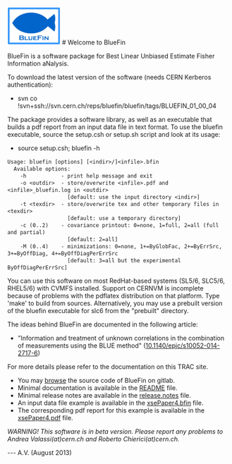 <img src="utilities/BlueFinLogo.jpg"  width="120">
# Welcome to BlueFin

BlueFin is a software package for Best Linear Unbiased Estimate Fisher Information aNalysis.

To download the latest version of the software (needs CERN Kerberos authentication):
- svn co !svn+ssh://svn.cern.ch/reps/bluefin/bluefin/tags/BLUEFIN_01_00_04

The package provides a software library, as well as an executable that builds a pdf report from an input data file in text format. To use the bluefin executable, source the setup.csh or setup.sh script and look at its usage:
- source setup.csh; bluefin -h
```
Usage: bluefin [options] [<indir>/]<infile>.bfin
  Available options:
    -h           - print help message and exit
    -o <outdir>  - store/overwrite <infile>.pdf and <infile>_bluefin.log in <outdir>
                   [default: use the input directory <indir>]
    -t <texdir>  - store/overwrite tex and other temporary files in <texdir>
                   [default: use a temporary directory]
    -c (0..2)    - covariance printout: 0=none, 1=full, 2=all (full and partial)
                   [default: 2=all]
    -M (0..4)    - minimizations: 0=none, 1+=ByGlobFac, 2+=ByErrSrc, 3+=ByOffDiag, 4+=ByOffDiagPerErrSrc
                   [default: 3=all but the experimental ByOffDiagPerErrSrc]
```

You can use this software on most RedHat-based systems (SL5/6, SLC5/6, RHEL5/6) with CVMFS installed.
Support on CERNVM is incomplete because of problems with the pdflatex distribution on that platform.
Type 'make' to build from sources.
Alternatively, you may use a prebuilt version of the bluefin executable for slc6 from the "prebuilt" directory.

The ideas behind BlueFin are documented in the following article:
- "Information and treatment of unknown correlations in the combination of measurements using the BLUE method" ([10.1140/epjc/s10052-014-2717-6](http://link.springer.com/article/10.1140/epjc/s10052-014-2717-6))

For more details please refer to the documentation on this TRAC site.
- You may [browse](../tree/master) the source code of BlueFin on gitlab.
- Minimal documentation is available in the [README](README) file. 
- Minimal release notes are available in the [release.notes](release.notes) file.
- An input data file example is available in the [xsePaper4.bfin](examples/dataXSE/xsePaper4.bfin)  file.
- The corresponding pdf report for this example is available in the [xsePaper4.pdf](examples/dataXSE/xsePaper4.pdf)  file.

*WARNING! This software is in beta version. Please report any problems to Andrea Valassi(at)cern.ch and Roberto Chierici(at)cern.ch.*

--- A.V. (August 2013)